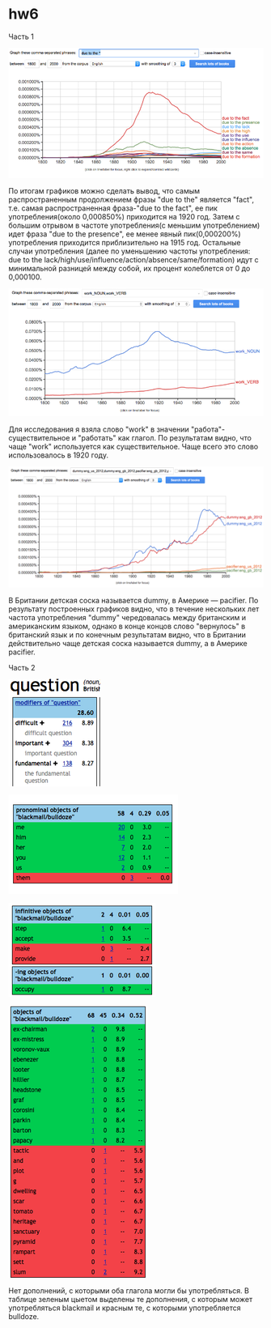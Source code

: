 # hw6

Часть 1

![](https://github.com/Alice1ee/hw6/blob/master/Снимок%20экрана%202018-04-09%20в%2013.38.05.png)

По итогам графиков можно сделать вывод, что самым распространенным продолжением фразы "due to the" является "fact", т.е. самая распространенная фраза-"due to the fact", ее пик употребления(около 0,000850%) приходится на 1920 год. Затем с большим отрывом в частоте употребления(с меньшим употреблением) идет фраза "due to the presence", ее менее явный пик(0,000200%) употребления приходится приблизительно на 1915 год. Остальные случаи употребления (далее по уменьшению частоты употребления: due to the lack/high/use/influence/action/absence/same/formation) идут с минимальной разницей между собой, их процент колеблется от 0 до 0,000100.


![](https://github.com/Alice1ee/hw6/blob/master/Снимок%20экрана%202018-04-09%20в%2014.09.37.png)

Для исследования я взяла слово "work" в значении "работа"-существительное и "работать" как глагол. По результатам видно, что чаще "work" используется как существительное. Чаще всего это слово использовалось в 1920 году. 

![](https://github.com/Alice1ee/hw6/blob/master/Снимок%20экрана%202018-04-09%20в%2015.43.41.png)

В Британии детская соска называется dummy, в Америке — pacifier. По результату построенных графиков видно, что в течение нескольких лет частота употребления "dummy" чередовалась между британским и американским языком, однако в конце концов слово "вернулось" в британский язык и по конечным результатам видно, что в Британии действительно чаще детская соска называется dummy, а в Америке pacifier.


Часть 2

![](https://github.com/Alice1ee/hw6/blob/master/Снимок%20экрана%202018-04-09%20в%2016.17.31.png)

![](https://github.com/Alice1ee/hw6/blob/master/Снимок%20экрана%202018-04-09%20в%2016.24.54.png)

![](https://github.com/Alice1ee/hw6/blob/master/Снимок%20экрана%202018-04-09%20в%2016.27.49.png)

![](https://github.com/Alice1ee/hw6/blob/master/Снимок%20экрана%202018-04-09%20в%2016.29.22.png)

Нет дополнений, с которыми оба глагола могли бы употребляться. В таблице зеленым цыетом выделены те дополнения, с которым может употребляться blackmail и красным те, с которыми употребляется bulldoze.

